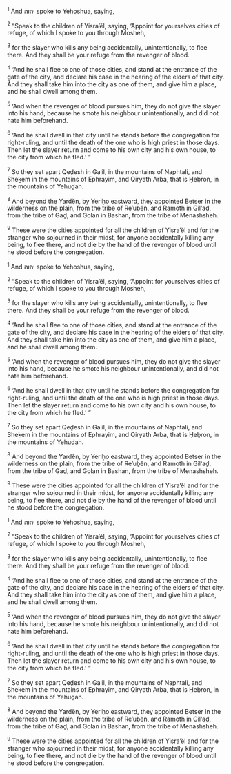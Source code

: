 <sup>1</sup> And יהוה spoke to Yehoshua, saying,

<sup>2</sup> “Speak to the children of Yisra’ĕl, saying, ‘Appoint for yourselves cities of refuge, of which I spoke to you through Mosheh,

<sup>3</sup> for the slayer who kills any being accidentally, unintentionally, to flee there. And they shall be your refuge from the revenger of blood.

<sup>4</sup> ‘And he shall flee to one of those cities, and stand at the entrance of the gate of the city, and declare his case in the hearing of the elders of that city. And they shall take him into the city as one of them, and give him a place, and he shall dwell among them.

<sup>5</sup> ‘And when the revenger of blood pursues him, they do not give the slayer into his hand, because he smote his neighbour unintentionally, and did not hate him beforehand.

<sup>6</sup> ‘And he shall dwell in that city until he stands before the congregation for right-ruling, and until the death of the one who is high priest in those days. Then let the slayer return and come to his own city and his own house, to the city from which he fled.’ ”

<sup>7</sup> So they set apart Qeḏesh in Galil, in the mountains of Naphtali, and Sheḵem in the mountains of Ephrayim, and Qiryath Arba, that is Ḥeḇron, in the mountains of Yehuḏah.

<sup>8</sup> And beyond the Yardĕn, by Yeriḥo eastward, they appointed Betser in the wilderness on the plain, from the tribe of Re’uḇĕn, and Ramoth in Gil‛aḏ, from the tribe of Gaḏ, and Golan in Bashan, from the tribe of Menashsheh.

<sup>9</sup> These were the cities appointed for all the children of Yisra’ĕl and for the stranger who sojourned in their midst, for anyone accidentally killing any being, to flee there, and not die by the hand of the revenger of blood until he stood before the congregation.

<sup>1</sup> And יהוה spoke to Yehoshua, saying,

<sup>2</sup> “Speak to the children of Yisra’ĕl, saying, ‘Appoint for yourselves cities of refuge, of which I spoke to you through Mosheh,

<sup>3</sup> for the slayer who kills any being accidentally, unintentionally, to flee there. And they shall be your refuge from the revenger of blood.

<sup>4</sup> ‘And he shall flee to one of those cities, and stand at the entrance of the gate of the city, and declare his case in the hearing of the elders of that city. And they shall take him into the city as one of them, and give him a place, and he shall dwell among them.

<sup>5</sup> ‘And when the revenger of blood pursues him, they do not give the slayer into his hand, because he smote his neighbour unintentionally, and did not hate him beforehand.

<sup>6</sup> ‘And he shall dwell in that city until he stands before the congregation for right-ruling, and until the death of the one who is high priest in those days. Then let the slayer return and come to his own city and his own house, to the city from which he fled.’ ”

<sup>7</sup> So they set apart Qeḏesh in Galil, in the mountains of Naphtali, and Sheḵem in the mountains of Ephrayim, and Qiryath Arba, that is Ḥeḇron, in the mountains of Yehuḏah.

<sup>8</sup> And beyond the Yardĕn, by Yeriḥo eastward, they appointed Betser in the wilderness on the plain, from the tribe of Re’uḇĕn, and Ramoth in Gil‛aḏ, from the tribe of Gaḏ, and Golan in Bashan, from the tribe of Menashsheh.

<sup>9</sup> These were the cities appointed for all the children of Yisra’ĕl and for the stranger who sojourned in their midst, for anyone accidentally killing any being, to flee there, and not die by the hand of the revenger of blood until he stood before the congregation.

<sup>1</sup> And יהוה spoke to Yehoshua, saying,

<sup>2</sup> “Speak to the children of Yisra’ĕl, saying, ‘Appoint for yourselves cities of refuge, of which I spoke to you through Mosheh,

<sup>3</sup> for the slayer who kills any being accidentally, unintentionally, to flee there. And they shall be your refuge from the revenger of blood.

<sup>4</sup> ‘And he shall flee to one of those cities, and stand at the entrance of the gate of the city, and declare his case in the hearing of the elders of that city. And they shall take him into the city as one of them, and give him a place, and he shall dwell among them.

<sup>5</sup> ‘And when the revenger of blood pursues him, they do not give the slayer into his hand, because he smote his neighbour unintentionally, and did not hate him beforehand.

<sup>6</sup> ‘And he shall dwell in that city until he stands before the congregation for right-ruling, and until the death of the one who is high priest in those days. Then let the slayer return and come to his own city and his own house, to the city from which he fled.’ ”

<sup>7</sup> So they set apart Qeḏesh in Galil, in the mountains of Naphtali, and Sheḵem in the mountains of Ephrayim, and Qiryath Arba, that is Ḥeḇron, in the mountains of Yehuḏah.

<sup>8</sup> And beyond the Yardĕn, by Yeriḥo eastward, they appointed Betser in the wilderness on the plain, from the tribe of Re’uḇĕn, and Ramoth in Gil‛aḏ, from the tribe of Gaḏ, and Golan in Bashan, from the tribe of Menashsheh.

<sup>9</sup> These were the cities appointed for all the children of Yisra’ĕl and for the stranger who sojourned in their midst, for anyone accidentally killing any being, to flee there, and not die by the hand of the revenger of blood until he stood before the congregation.

